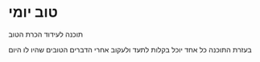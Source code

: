 # טוב יומי
תוכנה לעידוד הכרת הטוב

בעזרת התוכנה כל אחד יוכל בקלות לתעד ולעקוב אחרי הדברים הטובים שהיו לו היום


